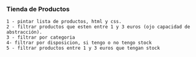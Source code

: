 ### Tienda de Productos

    1 - pintar lista de productos, html y css.
    2 - filtrar productos que esten entre 1 y 3 euros (ojo capacidad de abstracción).
    3 - filtrar por categoria
    4- filtrar por disposicion, si tengo o no tengo stock
    5 - filtrar productos entre 1 y 3 euros que tengan stock
